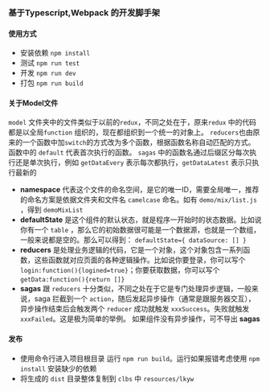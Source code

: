 ### 基于Typescript,Webpack 的开发脚手架

#### 使用方式

* 安装依赖 `npm install`
* 测试 `npm run test`
* 开发 `npm run dev`
* 打包 `npm run build`

#### 关于Model文件

`model` 文件夹中的文件类似于以前的`redux`，不同之处在于，原来`redux` 中的代码都是以全局`function` 组织的，现在都组织到一个统一的对象上。
`reducers`也由原来的一个函数中加`switch`的方式改为多个函数，根据函数名称自动匹配的方式。
函数中的 `default` 代表首次执行的函数。
`sagas` 中的函数名通过后缀区分每次执行还是单次执行，例如 `getDataEvery` 表示每次都执行，`getDataLatest` 表示只执行最新的

* __namespace__ 代表这个文件的命名空间，是它的唯一ID，需要全局唯一，推荐的命名方案是依据文件夹和文件名 `camelcase` 命名。如有 `demo/mix/list.js` ，得到 `demoMixList`
* __defaultState__ 是这个组件的默认状态，就是程序一开始时的状态数据。比如说你有一个 `table` ，那么它的初始数据很可能是一个数据源，也就是一个数组，一般来说都是空的。那么可以得到： `defaultState={ dataSource: [] }`
* __reducers__ 是处理业务逻辑的代码，它是一个对象，这个对象包含一系列函数，这些函数就对应页面的各种逻辑操作。比如说你要登录，你可以写个 `login:function(){logined=true}`；你要获取数据，你可以写个 `getData:function(){return []}`
* __sagas__ 跟 `reducers` 十分类似，不同之处在于它是专门处理异步逻辑，一般来说，saga 拦截到一个 `action`，随后发起异步操作（通常是跟服务器交互），异步操作结束后会触发两个 `reducer` 成功就触发 `xxxSuccess`。失败就触发 `xxxFailed`。这是极为简单的举例。
如果组件没有异步操作，可不导出 __sagas__

#### 发布

* 使用命令行进入项目根目录 运行 `npm run build`。运行如果报错考虑使用 `npm install` 安装缺少的依赖
* 将生成的 `dist` 目录整体复制到 `clbs` 中 `resources/lkyw`